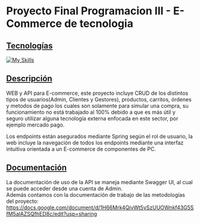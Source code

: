 # Proyecto Final Programacion III - E-Commerce de tecnologia
## <ins>Tecnologías</ins>  
[![My Skills](https://skillicons.dev/icons?i=html,css,bootstrap,js,java,spring,mysql)](https://skillicons.dev)  
## <ins>Descripción</ins>  
WEB y API para E-commerce, este proyecto incluye CRUD de los distintos tipos de usuarios(Admin, Clientes y Gestores), productos, carritos, órdenes y metodos de pago los cuales son solamente para simular una compra, su funcionamiento no está trabajado al 100% debido a que es más útil y seguro utilizar alguna tecnología externa enfocada en este sector, por ejemplo mercado pago.
  
Los endpoints están asegurados mediante Spring según el rol de usuario, la web incluye la navegación de todos los endpoints mediante una interfaz intuitiva orientada a un E-commerce de componentes de PC.  

## <ins>Documentación</ins>  
La documentación de uso de la API se maneja mediante Swagger UI, al cual se puede acceder desde una cuenta de Admin.  
Además contamos con la documentación de trabajo de las metodologías del proyecto: https://docs.google.com/document/d/1H66Mrk4QjvWt5vSzUUOWnkf43G5SfM5alAZSQfhED8c/edit?usp=sharing
